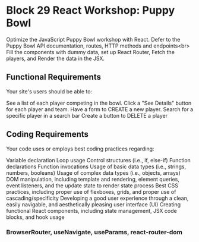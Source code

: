 # Block 29 React Workshop: Puppy Bowl
Optimize the JavaScript Puppy Bowl workshop with React. Defer to the Puppy Bowl API documentation, routes, HTTP methods and endpoints<br\>
Fill the components with dummy data, set up React Router, Fetch the players, and Render the data in the JSX.

## Functional Requirements
Your site's users should be able to:

See a list of each player competing in the bowl.
Click a "See Details" button for each player and team.
Have a form to CREATE a new player.
Search for a specific player in a search bar 
Create a button to DELETE a player

## Coding Requirements
Your code uses or employs best coding practices regarding:

Variable declaration
Loop usage
Control structures (i.e., if, else-if)
Function declarations
Function invocations
Usage of basic data types (i.e., strings, numbers, booleans)
Usage of complex data types (i.e., objects, arrays)
DOM manipulation, including template and rendering, element queries, event listeners, and the update state to render state process
Best CSS practices, including proper use of flexboxes, grids, and proper use of cascading/specificity
Developing a good user experience through a clean, easily navigable, and aesthetically pleasing user interface (UI)
Creating functional React components, including state management, JSX code blocks, and hook usage

### BrowserRouter, useNavigate, useParams, react-router-dom 

